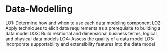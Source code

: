 # Data-Modelling
LO1: Determine how and when to use each data modeling component LO2: Apply techniques to elicit data requirements as a prerequisite to building a data model LO3: Build relational and dimensional business terms, logical, and physical data models LO4: Assess the quality of a data model LO5: Incorporate supportability and extensibility features into the data model
